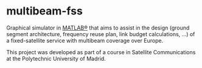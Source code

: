 # multibeam-fss

Graphical simulator in [MATLAB®](http://www.mathworks.com/products/matlab/) that aims to assist in the design (ground segment architecture, frequency reuse plan, link budget calculations, ...) of a fixed-satellite service with multibeam coverage over Europe.

This project was developed as part of a course in Satellite Communications at the Polytechnic University of Madrid.
